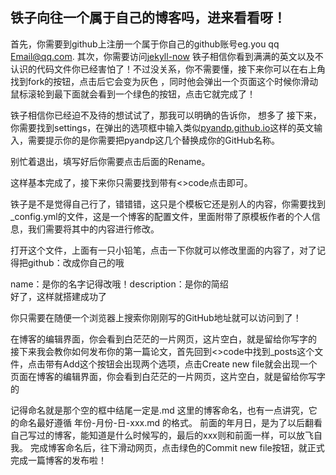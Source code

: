 ## 铁子向往一个属于自己的博客吗，进来看看呀！

首先，你需要到github上注册一个属于你自己的github账号eg.you qq Email@qq.com.
其次，你需要访问[jekyll-now](https://github.com/barryclark/jekyll-now)
铁子相信你看到满满的英文以及不认识的代码文件你已经害怕了！不过没关系，你不需要懂，接下来你可以在右上角找到fork的按钮，点击后它会变为灰色 ，同时他会弹出一个页面这个时候你滑动鼠标滚轮到最下面就会看到一个绿色的按钮，点击它就完成了！

铁子相信你已经迫不及待的想试试了，那我可以明确的告诉你， 想多了 接下来，你需要找到settings，在弹出的选项框中输入类似[pyandp.github.io](https://pyandp.github.io)这样的英文输入，需要提示你的是你需要把pyandp这几个替换成你的GitHub名称。

别忙着退出，填写好后你需要点击后面的Rename。

这样基本完成了，接下来你只需要找到带有<>code点击即可。

铁子是不是觉得自己行了，错错错，这只是个模板它还是别人的内容，你需要找到\_config.yml的文件，这是一个博客的配置文件，里面附带了原模板作者的个人信息，我们需要将其中的内容进行修改。

打开这个文件，上面有一只小铅笔，点击一下你就可以修改里面的内容了，对了记得把github：改成你自己的哦

name：是你的名字记得改哦！description：是你的简绍  
好了，这样就搭建成功了

你只需要在随便一个浏览器上搜索你刚刚写的GitHub地址就可以访问到了！


在博客的编辑界面，你会看到白茫茫的一片网页，这片空白，就是留给你写字的 接下来我会教你如何发布你的第一篇论文，首先回到<>code中找到\_posts这个文件，点击带有Add这个按钮会出现两个选项，点击Create new file就会出现一个页面在博客的编辑界面，你会看到白茫茫的一片网页，这片空白，就是留给你写字的

记得命名就是那个空的框中结尾一定是.md 这里的博客命名，也有一点讲究，它的命名最好遵循 年份-月份-日-xxx.md 的格式。 前面的年月日，是为了以后翻看自己写过的博客，能知道是什么时候写的，最后的xxx则和前面一样，可以放飞自我。 完成博客命名后，往下滑动网页，点击绿色的Commit new file按钮，就正式完成一篇博客的发布啦！
